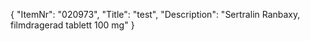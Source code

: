 {
  "ItemNr": "020973",
  "Title": "test",
  "Description": "Sertralin Ranbaxy, filmdragerad tablett 100 mg"
}